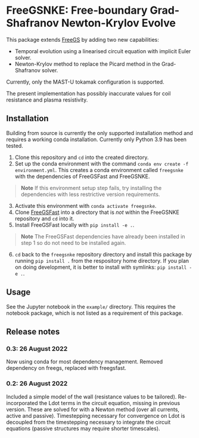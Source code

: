 # FreeGSNKE: Free-boundary Grad-Shafranov Newton-Krylov Evolve
This package extends [FreeGS](https://github.com/bendudson/freegs) by adding two new capabilities:
- Temporal evolution using a linearised circuit equation with implicit Euler solver.
- Newton-Krylov method to replace the Picard method in the Grad-Shafranov solver.

Currently, only the MAST-U tokamak configuration is supported.

The present implementation has possibly inaccurate values for coil resistance and plasma resistivity.

## Installation
Building from source is currently the only supported installation method and requires a working conda installation. Currently only Python 3.9 has been tested.

1. Clone this repository and `cd` into the created directory.
2. Set up the conda environment with the command `conda env create -f environment.yml`. This creates a conda environment called `freegsnke` with the dependencies of FreeGSFast and FreeGSNKE.
> **Note**
> If this environment setup step fails, try installing the dependencies with less restrictive version requirements. 
3. Activate this environment with `conda activate freegsnke`.
4. Clone [FreeGSFast](https://github.com/farscape-project/freegsfast) into a directory that is *not* within the FreeGSNKE repository and `cd` into it.
5. Install FreeGSFast locally with `pip install -e .`.
> **Note**
> The FreeGSFast dependencies have already been installed in step 1 so do not need to be installed again.
6. `cd` back to the `freegsnke` repository directory and install this package by running `pip install .` from the respository home directory. If you plan on doing development, it is better to install with symlinks: `pip install -e .`.

## Usage
See the Jupyter notebook in the `example/` directory. This requires the notebook package, which is not listed as a requirement of this package.

## Release notes
### 0.3: 26 August 2022
Now using conda for most dependency management. Removed dependency on freegs, replaced with freegsfast.
### 0.2: 26 August 2022
Included a simple model of the wall (resistance values to be tailored). Re-incorporated the Ldot terms in the circuit equation, missing in previous version. These are solved for with a Newton method (over all currents, active and passive). Timestepping necessary for convergence on Ldot is decoupled from the timestepping necessary to integrate the circuit equations (passive structures may require shorter timescales).
